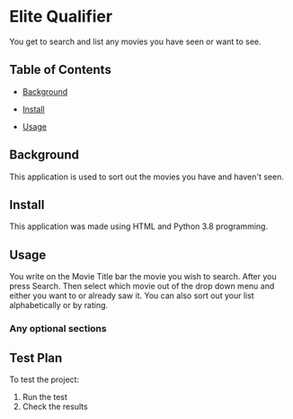 # Elite Qualifier

You get to search and list any movies you have seen or want to see.

## Table of Contents

- [Background](#background)

- [Install](#install)

- [Usage](#usage)

## Background

This application is used to sort out the movies you have and haven't seen.

## Install

This application was made using HTML and Python 3.8 programming.

## Usage

You write on the Movie Title bar the movie you wish to search. After you press Search. Then select which movie out of the drop down menu and either you want to or already saw it. You can also sort out your list alphabetically or by rating.

### Any optional sections

## Test Plan

To test the project:

1. Run the test
2. Check the results
